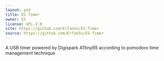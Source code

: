 ```yaml
---
layout: pid
title: ES Timer
owner: ES
license: GPL-3.0
site: https://github.com/ErfanSn/ES-Timer
source: https://github.com/ErfanSn/ES-Timer
---
```

A USB timer powered by Digispark ATtiny85 according to pomodoro time management technique
